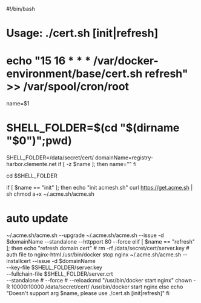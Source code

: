 #!/bin/bash
# Usage: ./cert.sh [init|refresh]

# echo "15 16 * * * /var/docker-environment/base/cert.sh refresh" >> /var/spool/cron/root

name=$1
# SHELL_FOLDER=$(cd "$(dirname "$0")";pwd)
SHELL_FOLDER=/data/secret/cert/
domainName=registry-harbor.clemente.net
if [ -z $name ]; then
  name=""
fi

cd $SHELL_FOLDER

if [ $name == "init" ]; then
  echo "init acmesh.sh"
  curl  https://get.acme.sh | sh
  chmod a+x ~/.acme.sh/acme.sh
  # auto update
  ~/.acme.sh/acme.sh  --upgrade
  ~/.acme.sh/acme.sh  --issue -d $domainName --standalone --httpport 80 --force
  elif [ $name == "refresh" ]; then
      echo "refresh domain cert"
      # rm -rf  /data/secret/cert/server.key
      # auth file to nginx-html
      /usr/bin/docker stop nginx
      ~/.acme.sh/acme.sh  --installcert --issue -d $domainName \
                          --key-file $SHELL_FOLDER/server.key \
                          --fullchain-file $SHELL_FOLDER/server.crt \
                          --standalone 
                          # --force
                          # --reloadcmd "/usr/bin/docker start nginx"
      chown -R 10000:10000 /data/secret/cert/
      /usr/bin/docker start nginx
  else
    echo "Doesn't support arg $name, please use ./cert.sh [init|refresh]"
fi